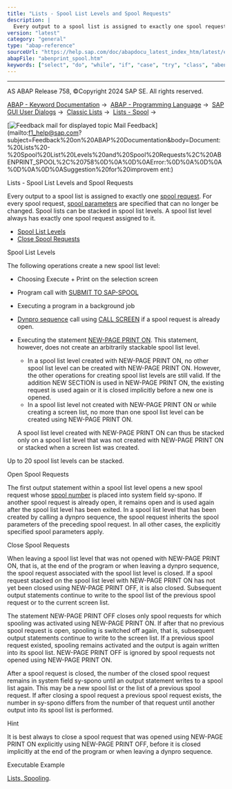 ```yaml
---
title: "Lists - Spool List Levels and Spool Requests"
description: |
  Every output to a spool list is assigned to exactly one spool request(https://help.sap.com/doc/abapdocu_latest_index_htm/latest/en-US/abenspool_request_glosry.htm 'Glossary Entry'). For every spool request, spool parameters(https://help.sap.com/doc/abapdocu_latest_index_htm/latest/en-US/abenprin
version: "latest"
category: "general"
type: "abap-reference"
sourceUrl: "https://help.sap.com/doc/abapdocu_latest_index_htm/latest/en-US/abenprint_spool.htm"
abapFile: "abenprint_spool.htm"
keywords: ["select", "do", "while", "if", "case", "try", "class", "abenprint", "spool"]
---
```


* * *

AS ABAP Release 758, ©Copyright 2024 SAP SE. All rights reserved.

[ABAP - Keyword Documentation](https://help.sap.com/doc/abapdocu_latest_index_htm/latest/en-US/abenabap.htm) →  [ABAP - Programming Language](https://help.sap.com/doc/abapdocu_latest_index_htm/latest/en-US/abenabap_reference.htm) →  [SAP GUI User Dialogs](https://help.sap.com/doc/abapdocu_latest_index_htm/latest/en-US/abenabap_screens.htm) →  [Classic Lists](https://help.sap.com/doc/abapdocu_latest_index_htm/latest/en-US/abenabap_dynpro_list.htm) →  [Lists - Spool](https://help.sap.com/doc/abapdocu_latest_index_htm/latest/en-US/abenprint.htm) → 

 [![](Mail.gif?object=Mail.gif "Feedback mail for displayed topic") Mail Feedback](mailto:f1_help@sap.com?subject=Feedback%20on%20ABAP%20Documentation&body=Document:%20Lists%20-%20Spool%20List%20Levels%20and%20Spool%20Requests%2C%20ABENPRINT_SPOOL%2C%20758%0D%0A%0D%0AError:%0D%0A%0D%0A%0D%0A%0D%0ASuggestion%20for%20improvem
ent:)

Lists - Spool List Levels and Spool Requests

Every output to a spool list is assigned to exactly one [spool request](https://help.sap.com/doc/abapdocu_latest_index_htm/latest/en-US/abenspool_request_glosry.htm "Glossary Entry"). For every spool request, [spool parameters](https://help.sap.com/doc/abapdocu_latest_index_htm/latest/en-US/abenprint_parameters.htm) are specified that can no longer be changed. Spool lists can be stacked in spool list levels. A spool list level always has exactly one spool request assigned to it.

-   [Spool List Levels](#abenprint-spool-1-------open-spool-requests---@ITOC@@ABENPRINT_SPOOL_2)
-   [Close Spool Requests](#@@ITOC@@ABENPRINT_SPOOL_3)

Spool List Levels   

The following operations create a new spool list level:

-   Choosing Execute + Print on the selection screen
-   Program call with [SUBMIT TO SAP-SPOOL](https://help.sap.com/doc/abapdocu_latest_index_htm/latest/en-US/abapsubmit_list_options.htm)
-   Executing a program in a background job
-   [Dynpro sequence](https://help.sap.com/doc/abapdocu_latest_index_htm/latest/en-US/abendynpro_sequence_glosry.htm "Glossary Entry") call using [CALL SCREEN](https://help.sap.com/doc/abapdocu_latest_index_htm/latest/en-US/abapcall_screen.htm) if a spool request is already open.
-   Executing the statement [NEW-PAGE PRINT ON](https://help.sap.com/doc/abapdocu_latest_index_htm/latest/en-US/abapnew-page_print.htm). This statement, however, does not create an arbitrarily stackable spool list level.
    
    -   In a spool list level created with NEW-PAGE PRINT ON, no other spool list level can be created with NEW-PAGE PRINT ON. However, the other operations for creating spool list levels are still valid. If the addition NEW SECTION is used in NEW-PAGE PRINT ON, the existing request is used again or it is closed implicitly before a new one is opened.
    -   In a spool list level not created with NEW-PAGE PRINT ON or while creating a screen list, no more than one spool list level can be created using NEW-PAGE PRINT ON.
    
    A spool list level created with NEW-PAGE PRINT ON can thus be stacked only on a spool list level that was not created with NEW-PAGE PRINT ON or stacked when a screen list was created.
    

Up to 20 spool list levels can be stacked.

Open Spool Requests   

The first output statement within a spool list level opens a new spool request whose [spool number](https://help.sap.com/doc/abapdocu_latest_index_htm/latest/en-US/abenspool_number_glosry.htm "Glossary Entry") is placed into system field sy-spono. If another spool request is already open, it remains open and is used again after the spool list level has been exited. In a spool list level that has been created by calling a dynpro sequence, the spool request inherits the spool parameters of the preceding spool request. In all other cases, the explicitly specified spool parameters apply.

Close Spool Requests   

When leaving a spool list level that was not opened with NEW-PAGE PRINT ON, that is, at the end of the program or when leaving a dynpro sequence, the spool request associated with the spool list level is closed. If a spool request stacked on the spool list level with NEW-PAGE PRINT ON has not yet been closed using NEW-PAGE PRINT OFF, it is also closed. Subsequent output statements continue to write to the spool list of the previous spool request or to the current screen list.

The statement NEW-PAGE PRINT OFF closes only spool requests for which spooling was activated using NEW-PAGE PRINT ON. If after that no previous spool request is open, spooling is switched off again, that is, subsequent output statements continue to write to the screen list. If a previous spool request existed, spooling remains activated and the output is again written into its spool list. NEW-PAGE PRINT OFF is ignored by spool requests not opened using NEW-PAGE PRINT ON.

After a spool request is closed, the number of the closed spool request remains in system field sy-spono until an output statement writes to a spool list again. This may be a new spool list or the list of a previous spool request. If after closing a spool request a previous spool request exists, the number in sy-spono differs from the number of that request until another output into its spool list is performed.

Hint

It is best always to close a spool request that was opened using NEW-PAGE PRINT ON explicitly using NEW-PAGE PRINT OFF, before it is closed implicitly at the end of the program or when leaving a dynpro sequence.

Executable Example

[Lists, Spooling](https://help.sap.com/doc/abapdocu_latest_index_htm/latest/en-US/abenprint_list_abexa.htm).
